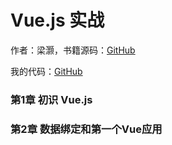 # Vue.js 实战

作者：梁灏，书籍源码：[GitHub](https://github.com/icarusion/vue-book)

我的代码：[GitHub](https://github.com/mumingv/fe/tree/master/books/my-vue-book)


### 第1章 初识 Vue.js


### 第2章 数据绑定和第一个Vue应用

